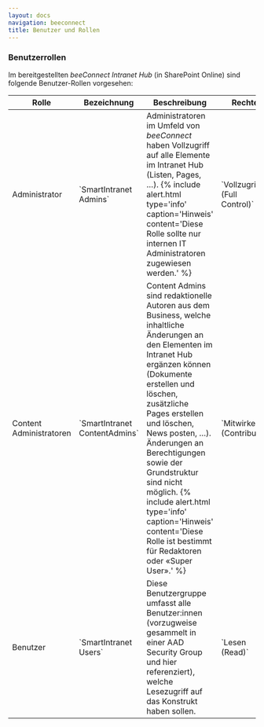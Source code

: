 ```yaml
---
layout: docs
navigation: beeconnect
title: Benutzer und Rollen
---
```


### Benutzerrollen
Im bereitgestellten *beeConnect Intranet Hub* (in SharePoint Online) sind folgende Benutzer-Rollen vorgesehen:

<table class="table table-striped table-responsive">
<thead>
    <tr>
        <th>Rolle</th>
        <th>Bezeichnung</th>
        <th>Beschreibung</th>
        <th>Rechte</th>
    </tr>
</thead>
<tbody>
    <tr>
        <td>Administrator</td>
        <td markdown="span">`SmartIntranet Admins`</td>
        <td>Administratoren im Umfeld von <i>beeConnect</i> haben Vollzugriff auf alle Elemente im Intranet Hub (Listen, Pages, …).
        {% include alert.html type='info' caption='Hinweis' content='Diese Rolle sollte nur internen IT Administratoren zugewiesen werden.' %}
        </td>
        <td markdown="span">`Vollzugriff (Full Control)`</td>
    </tr>
    <tr>
        <td>Content Administratoren</td>
        <td markdown="span">`SmartIntranet ContentAdmins`</td>
        <td>Content Admins sind redaktionelle Autoren aus dem Business, welche inhaltliche Änderungen an den Elementen im Intranet Hub ergänzen können (Dokumente erstellen und löschen, zusätzliche Pages erstellen und löschen, News posten, …). Änderungen an Berechtigungen sowie der Grundstruktur sind nicht möglich.
        {% include alert.html type='info' caption='Hinweis' content='Diese Rolle ist bestimmt für Redaktoren oder «Super User».' %}
        </td>
        <td markdown="span">`Mitwirken (Contribute)`</td>
    </tr>
    <tr>
        <td>Benutzer</td>
        <td markdown="span">`SmartIntranet Users`</td>
        <td>Diese Benutzergruppe umfasst alle Benutzer:innen (vorzugweise gesammelt in einer AAD Security Group und hier referenziert), welche Lesezugriff auf das Konstrukt haben sollen.</td>
        <td markdown="span">`Lesen (Read)`</td>
    </tr>
</tbody>
</table>
